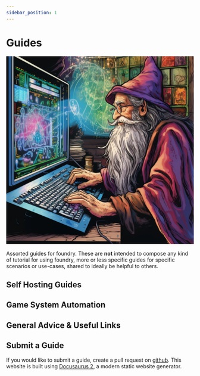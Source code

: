 ```yaml
---
sidebar_position: 1
---
```

# Guides

![wizard on a computer](/img/guides-img/the-wiz.webp)

Assorted guides for foundry.  These are **not** intended to compose any kind of tutorial for using foundry, more or less specific guides for specific scenarios or use-cases, shared to ideally be helpful to others.

## Self Hosting Guides

## Game System Automation

## General Advice & Useful Links


## Submit a Guide

If you would like to submit a guide, create a pull request on [github](https://github.com/adventurermonthly/adventurermonthly.com).  This website is built using [Docusaurus 2](https://docusaurus.io/), a modern static website generator.
